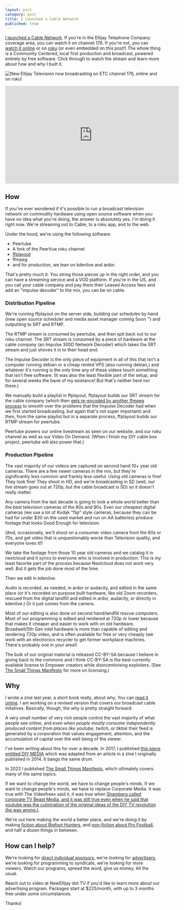 ```yaml
---
layout: post
category: post
title: I Launched a Cable Network
published: true
---
```

[I launched a Cable Network](https://newellijay.tv/2024/10/26/new-ellijay-television-now-on-cable/). If you're in the Ellijay Telephone Company coverage area, you can watch it on channel 176. If you're not, you can [watch it online](https://vod.newellijay.tv/w/hPrMTPpUuP8ZLoaqHTkLmd) or on [roku](https://channelstore.roku.com/details/923c7927ca06324871b965f166805a5b/new-ellijay-tv) (or even embedded on this post!) The whole thing is a Community Centered, local first production and broadcast, powered entirely by free software. Click through to watch the stream and learn more about how and why I built it. 

![New Ellijay Television now broadcasting on ETC channel 176, online and on roku!]({{site.baseurl}}/images/Untitled-design57.png)


<iframe title="ON AIR" width="560" height="315" src="https://vod.newellijay.tv/videos/embed/883211f7-723a-4ecd-b2fd-7a4ad1e3d70c" frameborder="0" allowfullscreen="" sandbox="allow-same-origin allow-scripts allow-popups allow-forms"></iframe>


## How 

If you've ever wondered if it's possible to run a broadcast television network on commodity hardware using open source software when you have no idea what you're doing, the answer is absolutely yes. I'm doing it right now. We're streaming out to Cable, to a roku app, and to the web. 

Under the hood, we're using the following software: 

- Peertube
- A fork of the PeerVue roku channel 
- [ffplayout](https://ffplayout.github.io/) 
- ffmpeg 
- and for production, we lean on kdenlive and ardor. 

That's pretty much it. You string those pieces up in the right order, and you can have a streaming service and a VOD platform. If you're in the US, and you call your cable company and pay them their Leased Access fees and add an "impulse decoder" to the mix, you can be on cable. 

### Distribution Pipeline

We're running ffplayout on the server side, building our schedules by hand (new open source scheduler and media asset manager coming Soon ™️) and outputting to SRT and RTMP. 

The RTMP stream is consumed by peertube, and then spit back out to our roku channel. The SRT stream is consumed by a piece of hardware at the cable company (an Impulse 300D Network Decoder) which takes the SRT stream and just shoves it in to their head end. 

The Impulse Decoder is the only piece of equipment in all of this that isn't a computer running debian or a cheap rented VPS (also running debian,) and whatever it's running is the only time any of these videos touch something that isn't free software. (It was also the least flexible part of the setup, and for several weeks the bane of my existance! But that's neither here nor there.)

We manually build a playlist in ffplayout, ffplayout builds our SRT stream for the cable company (which then [gets re-encoded by another ffmpeg process](https://retro.social/@ajroach42/113278866789695300) to smooth over the problems that the Impulse Decoder had when we first started broadcasting, but again that's not super important) and then, from the same playlist but in a separate process, ffplayout builds our RTMP stream for peertube. 

Peertube powers our online livestream as seen on our website, and our roku channel as well as our Video On Demand. (When I finish my DIY cable box project, peertube will also power that.)

### Production Pipeline 

The vast majority of our videos are captured on second hand 10+ year old cameras. There are a few newer cameras in the mix, but they're significantly less common and frankly less useful. Using old cameras is fine! They look fine! They shoot in HD, and we're broadcasting in SD (well, our live stream goes out at 720p, but the cable broadcast is SD) so it doesn't really matter. 

Any camera from the last decade is going to look a whole world better than the best television cameras of the 80s and 90s. Even our cheapest digital cameras (we use a lot of Kodak "flip" style cameras, because they can be had for under $30 on the used market and run on AA batteries) produce footage that looks Good Enough for television. 

(And, occasionally, we'll shoot on a consumer video camera from the 60s or 70s, and get video that is unquestionably worse than Television quality, and everyone loves it!) 

We take the footage from those 10 year old cameras and we catalog it in nextcloud and it syncs to everyone who is involved in production. This is my least favorite part of the process because Nextcloud does not work very well. But it gets the job done most of the time. 

Then we edit in kdenlive. 

Audio is recorded, as needed, in ardor or audacity, and edited in the same place (or it's recorded on purpose built hardware, like old Zoom recorders, rescued from the digital landfill and edited in ardor, audacity, or directly in kdenlive.) Or it just comes from the camera. 

Most of our editing is also done on second hand/landfill rescue computers. Most of our programming is edited and rendered at 720p or lower because that makes it cheaper and easier to work with on old hardware. Broadwell/5th Gen intel hardware is more than capable of editing and rendering 720p video, and is often available for free or very cheaply (we work with an electronics recycler to get former workplace machines. There's probably one in your area!) 

The bulk of our original material is released CC-BY-SA because I believe in giving back to the commons and I think CC-BY-SA is the best currently available license to Empower creators while disincentivising exploiters. (See [The Small Things Manifesto](https://ajroach42.com/the-small-things-manifesto/) for more on licensing.) 

## Why 

I wrote a zine last year, a short book really, about why. You can [read it online](https://communitymedia.network/). I am working on a revised version that covers our broadcast cable initatives. Basically, though, the why is pretty straight forward: 

A very small number of very rich people control the vast majority of what people see online, and *even when people mostly consume independently produced content from places like youtube, twitch, or tiktok* their feed is generated by a corporation that values engagement, attention, and the accumulation of capital over the well being of the viewer. 

I've been writing about this for over a decade. In 2017, I published [this piece entitled DIY MEDIA](https://ajroach42.com/diy-media/) which was adapted from an article in a zine I originally published in 2014. It bangs the same drum. 

In 2022 I published [The Small Things Manifesto](https://ajroach42.com/the-small-things-manifesto/), which ultimately covers many of the same topics. 

If we want to change the world, we have to change people's minds. If we want to change people's minds, we have to replace Corporate Media. It was true with The Videofreex said it, it was true when [Shamberg called corporate TV Beast Media, and it was still true even when he said that youtube was the culmination of the original ideas of the DIY TV revolution (he was wrong.)](https://sites.evergreen.edu/mediaworks1516/wp-content/uploads/sites/121/2016/01/Merrin_2012.pdf). 

We're out here making the world a better place, and we're doing it by making [fiction about Bigfoot Hunters](https://vod.newellijay.tv/w/3h6m3uZSkBjrHYVLMA3m1o?start=0s), and [non-fiction about Pro Football](https://vod.newellijay.tv/w/cia4J3tkqgvhZrdpNL3Cps), and half a dozen things in between. 

## How can I help? 

We're looking for [direct individual sponsors](https://newellijay.tv/sponsor-us/), we're looking for [advertisers](https://newellijay.tv/advertise-with-us/), we're looking for programming to syndicate, we're looking for more viewers. Watch our programs, spread the word, give us money. All the usual. 

Reach out to video at NewEllijay dot TV if you'd like to learn more about our advertising program. Packages start at $225/month, with up to 3 months free under some circumstances. 

Thanks!
